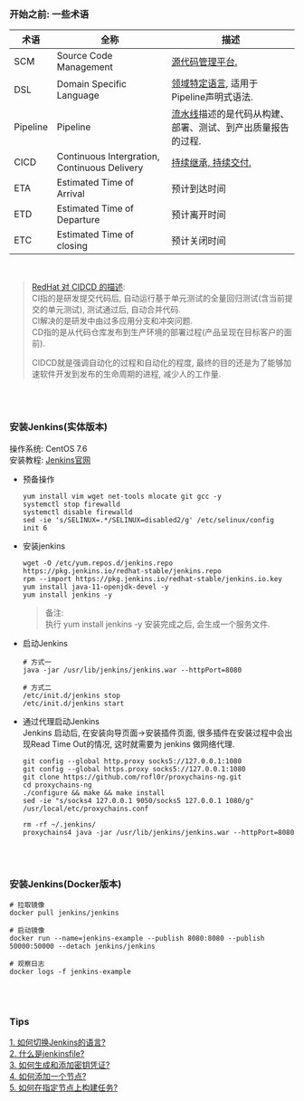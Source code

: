 ### 开始之前: 一些术语
|术语|全称| 描述 |
|---|---|---|
|SCM|Source Code Management| [源代码管理平台.](https://intellipaat.com/community/25572/jenkins-scm-what-does-scm-mean-in-jenkins) |
|DSL|Domain Specific Language|[领域特定语言](https://medium.com/tech-learn-share/jenkins-job-dsl-667e88afc2f3), 适用于Pipeline声明式语法.|
|Pipeline|Pipeline|[流水线](https://www.jenkins.io/doc/book/pipeline/#overview)描述的是代码从构建、部署、测试、到产出质量报告的过程. |
|CICD|Continuous Intergration, Continuous Delivery| [持续继承, 持续交付.](https://www.redhat.com/zh/topics/devops/what-is-ci-cd) |
|ETA|Estimated Time of Arrival|预计到达时间|
|ETD|Estimated Time of Departure|预计离开时间|
|ETC|Estimated Time of closing|预计关闭时间|


&nbsp;  
> [RedHat 对 CIDCD 的描述](https://www.redhat.com/zh/topics/devops/what-is-ci-cd):    
> CI指的是研发提交代码后, 自动运行基于单元测试的全量回归测试(含当前提交的单元测试), 测试通过后, 自动合并代码.  
> CI解决的是研发中由过多应用分支和冲突问题.    
> CD指的是从代码仓库发布到生产环境的部署过程(产品呈现在目标客户的面前).   
> 
> CIDCD就是强调自动化的过程和自动化的程度, 最终的目的还是为了能够加速软件开发到发布的生命周期的进程, 减少人的工作量.   

&nbsp;  
&nbsp;  
### 安装Jenkins(实体版本)
操作系统: CentOS 7.6   
安装教程: [Jenkins官网](https://pkg.jenkins.io/redhat-stable/)

- 预备操作
  ```shell script
  yum install vim wget net-tools mlocate git gcc -y
  systemctl stop firewalld
  systemctl disable firewalld
  sed -ie 's/SELINUX=.*/SELINUX=disabled2/g' /etc/selinux/config
  init 6
  ```

- 安装jenkins
  ```shell script
  wget -O /etc/yum.repos.d/jenkins.repo https://pkg.jenkins.io/redhat-stable/jenkins.repo
  rpm --import https://pkg.jenkins.io/redhat-stable/jenkins.io.key
  yum install java-11-openjdk-devel -y
  yum install jenkins -y
  ```
  > 备注:  
  > 执行 yum install jenkins -y 安装完成之后, 会生成一个服务文件.

- 启动Jenkins
  ```shell script
  # 方式一
  java -jar /usr/lib/jenkins/jenkins.war --httpPort=8080
  
  # 方式二
  /etc/init.d/jenkins stop
  /etc/init.d/jenkins start
  ```

- 通过代理启动Jenkins  
  Jenkins 启动后, 在安装向导页面->安装插件页面, 很多插件在安装过程中会出现Read Time Out的情况, 这时就需要为 jenkins 做网络代理.
  ```shell script
  git config --global http.proxy socks5://127.0.0.1:1080
  git config --global https.proxy socks5://127.0.0.1:1080  
  git clone https://github.com/rofl0r/proxychains-ng.git 
  cd proxychains-ng 
  ./configure && make && make install  
  sed -ie "s/socks4 127.0.0.1 9050/socks5 127.0.0.1 1080/g" /usr/local/etc/proxychains.conf
  
  rm -rf ~/.jenkins/
  proxychains4 java -jar /usr/lib/jenkins/jenkins.war --httpPort=8080
  ```  

&nbsp;  
&nbsp;  
### 安装Jenkins(Docker版本)
```shell script
# 拉取镜像
docker pull jenkins/jenkins

# 启动镜像
docker run --name=jenkins-example --publish 8080:8080 --publish 50000:50000 --detach jenkins/jenkins  

# 观察日志
docker logs -f jenkins-example
```


&nbsp;  
&nbsp;  
### Tips
[1. 如何切换Jenkins的语言?](./tips/switch_language.md)   
[2. 什么是jenkinsfile?](./tips/jenkinsfile.md)   
[3. 如何生成和添加密钥凭证?](./tips/generate_credential.md)   
[4. 如何添加一个节点?](./tips/new_node.md)   
[5. 如何在指定节点上构建任务?](./tips/choose_node_for_build.md)  
